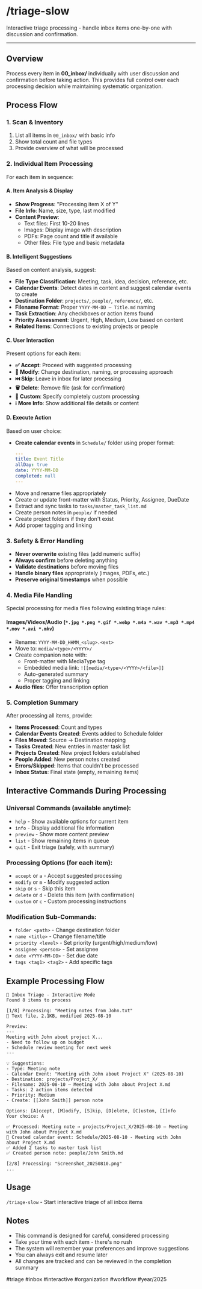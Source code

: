 # /triage-slow
Interactive triage processing - handle inbox items one-by-one with discussion and confirmation.

---

## Overview
Process every item in **00_inbox/** individually with user discussion and confirmation before taking action. This provides full control over each processing decision while maintaining systematic organization.

## Process Flow

### 1. **Scan & Inventory**
1. List all items in `00_inbox/` with basic info
2. Show total count and file types
3. Provide overview of what will be processed

### 2. **Individual Item Processing**
For each item in sequence:

#### **A. Item Analysis & Display**
- **Show Progress**: "Processing item X of Y"
- **File Info**: Name, size, type, last modified
- **Content Preview**: 
  - Text files: First 10-20 lines
  - Images: Display image with description
  - PDFs: Page count and title if available
  - Other files: File type and basic metadata

#### **B. Intelligent Suggestions**
Based on content analysis, suggest:
- **File Type Classification**: Meeting, task, idea, decision, reference, etc.
- **Calendar Events**: Detect dates in content and suggest calendar events to create
- **Destination Folder**: `projects/`, `people/`, `reference/`, etc.
- **Filename Format**: Proper `YYYY-MM-DD – Title.md` naming
- **Task Extraction**: Any checkboxes or action items found
- **Priority Assessment**: Urgent, High, Medium, Low based on content
- **Related Items**: Connections to existing projects or people

#### **C. User Interaction**
Present options for each item:
- **✅ Accept**: Proceed with suggested processing
- **📝 Modify**: Change destination, naming, or processing approach
- **⏭️ Skip**: Leave in inbox for later processing  
- **🗑️ Delete**: Remove file (ask for confirmation)
- **🔄 Custom**: Specify completely custom processing
- **ℹ️ More Info**: Show additional file details or content

#### **D. Execute Action**
Based on user choice:
- **Create calendar events** in `Schedule/` folder using proper format:
  ```yaml
  ---
  title: Event Title
  allDay: true
  date: YYYY-MM-DD
  completed: null
  ---
  ```
- Move and rename files appropriately
- Create or update front-matter with Status, Priority, Assignee, DueDate
- Extract and sync tasks to `tasks/master_task_list.md`  
- Create person notes in `people/` if needed
- Create project folders if they don't exist
- Add proper tagging and linking

### 3. **Safety & Error Handling**
- **Never overwrite** existing files (add numeric suffix)
- **Always confirm** before deleting anything
- **Validate destinations** before moving files
- **Handle binary files** appropriately (images, PDFs, etc.)
- **Preserve original timestamps** when possible

### 4. **Media File Handling**
Special processing for media files following existing triage rules:

#### **Images/Videos/Audio** (`*.jpg *.png *.gif *.webp *.m4a *.wav *.mp3 *.mp4 *.mov *.avi *.mkv`)
- Rename: `YYYY-MM-DD_HHMM_<slug>.<ext>`
- Move to: `media/<type>/<YYYY>/`
- Create companion note with:
  - Front-matter with MediaType tag
  - Embedded media link: `![[media/<type>/<YYYY>/<file>]]`
  - Auto-generated summary
  - Proper tagging and linking
- **Audio files**: Offer transcription option

### 5. **Completion Summary**
After processing all items, provide:
- **Items Processed**: Count and types
- **Calendar Events Created**: Events added to Schedule folder
- **Files Moved**: Source → Destination mapping
- **Tasks Created**: New entries in master task list  
- **Projects Created**: New project folders established
- **People Added**: New person notes created
- **Errors/Skipped**: Items that couldn't be processed
- **Inbox Status**: Final state (empty, remaining items)

## Interactive Commands During Processing

### **Universal Commands** (available anytime):
- `help` - Show available options for current item
- `info` - Display additional file information  
- `preview` - Show more content preview
- `list` - Show remaining items in queue
- `quit` - Exit triage (safely, with summary)

### **Processing Options** (for each item):
- `accept` or `a` - Accept suggested processing
- `modify` or `m` - Modify suggested action
- `skip` or `s` - Skip this item  
- `delete` or `d` - Delete this item (with confirmation)
- `custom` or `c` - Custom processing instructions

### **Modification Sub-Commands**:
- `folder <path>` - Change destination folder
- `name <title>` - Change filename/title
- `priority <level>` - Set priority (urgent/high/medium/low)  
- `assignee <person>` - Set assignee
- `date <YYYY-MM-DD>` - Set due date
- `tags <tag1> <tag2>` - Add specific tags

## Example Processing Flow

```
📁 Inbox Triage - Interactive Mode
Found 8 items to process

[1/8] Processing: "Meeting notes from John.txt"
📄 Text file, 2.1KB, modified 2025-08-10

Preview:
---
Meeting with John about project X...
- Need to follow up on budget
- Schedule review meeting for next week
---

💡 Suggestions:
- Type: Meeting note  
- Calendar Event: "Meeting with John about Project X" (2025-08-10)
- Destination: projects/Project_X/
- Filename: 2025-08-10 – Meeting with John about Project X.md
- Tasks: 2 action items detected
- Priority: Medium
- Create: [[John Smith]] person note

Options: [A]ccept, [M]odify, [S]kip, [D]elete, [C]ustom, [I]nfo
Your choice: A

✅ Processed: Meeting note → projects/Project_X/2025-08-10 – Meeting with John about Project X.md
📅 Created calendar event: Schedule/2025-08-10 - Meeting with John about Project X.md
✅ Added 2 tasks to master task list
✅ Created person note: people/John Smith.md

[2/8] Processing: "Screenshot_20250810.png"
...
```

## Usage
`/triage-slow` - Start interactive triage of all inbox items

## Notes
- This command is designed for careful, considered processing
- Take your time with each item - there's no rush
- The system will remember your preferences and improve suggestions
- You can always exit and resume later
- All changes are tracked and can be reviewed in the completion summary

#triage #inbox #interactive #organization #workflow #year/2025